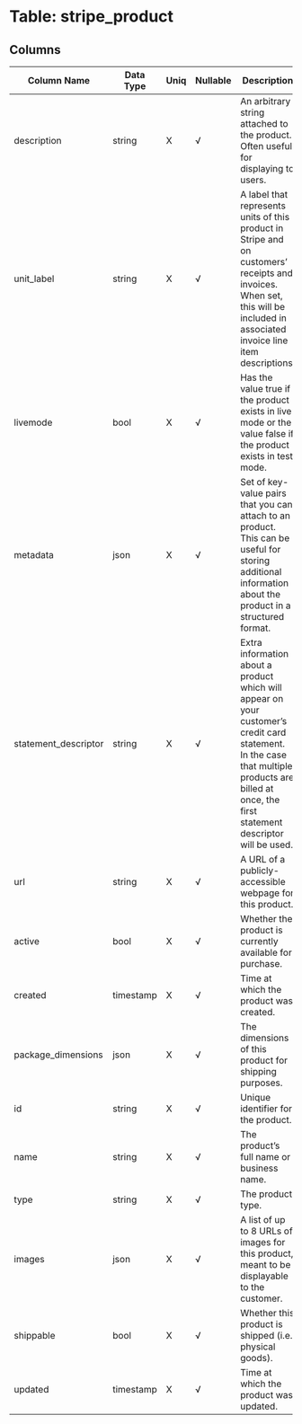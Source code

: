 # Table: stripe_product

## Columns 

|  Column Name   |  Data Type  | Uniq | Nullable | Description | 
|  ----  | ----  | ----  | ----  | ---- | 
| description | string | X | √ | An arbitrary string attached to the product. Often useful for displaying to users. | 
| unit_label | string | X | √ | A label that represents units of this product in Stripe and on customers’ receipts and invoices. When set, this will be included in associated invoice line item descriptions. | 
| livemode | bool | X | √ | Has the value true if the product exists in live mode or the value false if the product exists in test mode. | 
| metadata | json | X | √ | Set of key-value pairs that you can attach to an product. This can be useful for storing additional information about the product in a structured format. | 
| statement_descriptor | string | X | √ | Extra information about a product which will appear on your customer’s credit card statement. In the case that multiple products are billed at once, the first statement descriptor will be used. | 
| url | string | X | √ | A URL of a publicly-accessible webpage for this product. | 
| active | bool | X | √ | Whether the product is currently available for purchase. | 
| created | timestamp | X | √ | Time at which the product was created. | 
| package_dimensions | json | X | √ | The dimensions of this product for shipping purposes. | 
| id | string | X | √ | Unique identifier for the product. | 
| name | string | X | √ | The product’s full name or business name. | 
| type | string | X | √ | The product type. | 
| images | json | X | √ | A list of up to 8 URLs of images for this product, meant to be displayable to the customer. | 
| shippable | bool | X | √ | Whether this product is shipped (i.e., physical goods). | 
| updated | timestamp | X | √ | Time at which the product was updated. | 


